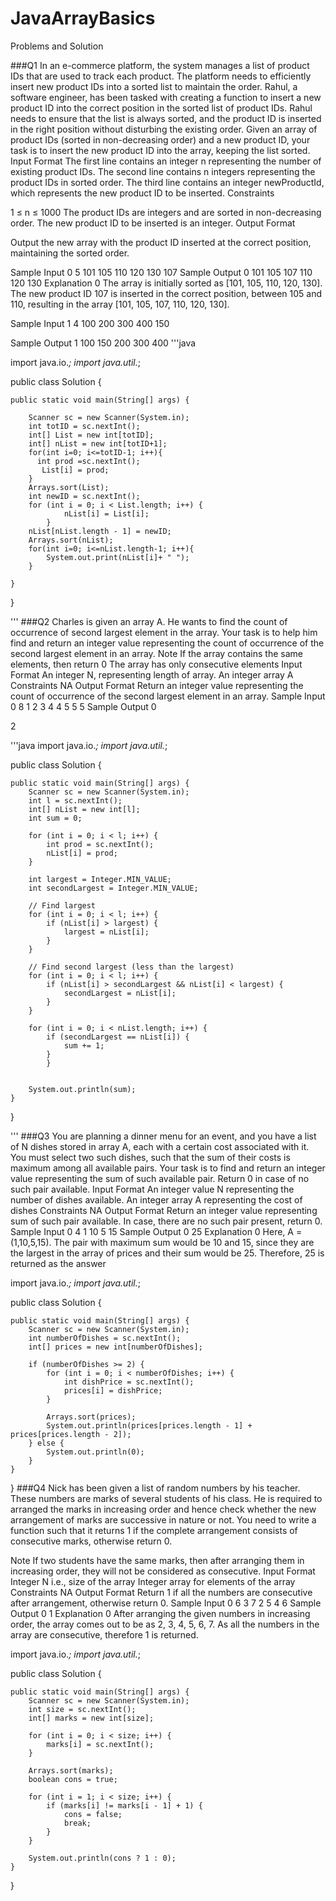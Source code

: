 # JavaArrayBasics
Problems and Solution

###Q1
In an e-commerce platform, the system manages a list of product IDs that are used to track each product. The platform needs to efficiently insert new product IDs into a sorted list to maintain the order. Rahul, a software engineer, has been tasked with creating a function to insert a new product ID into the correct position in the sorted list of product IDs.
Rahul needs to ensure that the list is always sorted, and the product ID is inserted in the right position without disturbing the existing order.
Given an array of product IDs (sorted in non-decreasing order) and a new product ID, your task is to insert the new product ID into the array, keeping the list sorted.
Input Format
The first line contains an integer n representing the number of existing product IDs.
The second line contains n integers representing the product IDs in sorted order.
The third line contains an integer newProductId, which represents the new product ID to be inserted.
Constraints

1 ≤ n ≤ 1000
The product IDs are integers and are sorted in non-decreasing order.
The new product ID to be inserted is an integer.
Output Format

Output the new array with the product ID inserted at the correct position, maintaining the sorted order.

Sample Input 0
5
101 105 110 120 130
107
Sample Output 0
101 105 107 110 120 130
Explanation 0
The array is initially sorted as [101, 105, 110, 120, 130]. The new product ID 107 is inserted in the correct position, between 105 and 110, resulting in the array [101, 105, 107, 110, 120, 130].

Sample Input 1
4
100 200 300 400
150

Sample Output 1
100 150 200 300 400
'''java

import java.io.*;
import java.util.*;

public class Solution {

    public static void main(String[] args) {
        
        Scanner sc = new Scanner(System.in);
        int totID = sc.nextInt();
        int[] List = new int[totID];
        int[] nList = new int[totID+1];
        for(int i=0; i<=totID-1; i++){
          int prod =sc.nextInt();
           List[i] = prod;
        }
        Arrays.sort(List);
        int newID = sc.nextInt();
        for (int i = 0; i < List.length; i++) {
                nList[i] = List[i];
            }
        nList[nList.length - 1] = newID;
        Arrays.sort(nList);
        for(int i=0; i<=nList.length-1; i++){
            System.out.print(nList[i]+ " ");
        }
        
    }
}

'''
###Q2
Charles is given an array A. He wants to find the count of occurrence of second largest element in the array. Your task is to help him find and return an integer value representing the count of occurrence of the second largest element in an array.
Note
If the array contains the same elements, then return 0
The array has only consecutive elements
Input Format
An integer N, representing length of array.
An integer array A
Constraints
NA
Output Format
Return an integer value representing the count of occurrence of the second largest element in an array.
Sample Input 0
8
1 2 3 4 4 5 5 5
Sample Output 0

2

'''java
import java.io.*;
import java.util.*;

public class Solution {

    public static void main(String[] args) {
        Scanner sc = new Scanner(System.in);
        int l = sc.nextInt();
        int[] nList = new int[l];
        int sum = 0;

        for (int i = 0; i < l; i++) {
            int prod = sc.nextInt();
            nList[i] = prod;
        }

        int largest = Integer.MIN_VALUE;
        int secondLargest = Integer.MIN_VALUE;

        // Find largest
        for (int i = 0; i < l; i++) {
            if (nList[i] > largest) {
                largest = nList[i];
            }
        }

        // Find second largest (less than the largest)
        for (int i = 0; i < l; i++) {
            if (nList[i] > secondLargest && nList[i] < largest) {
                secondLargest = nList[i];
            }
        }

        for (int i = 0; i < nList.length; i++) {
            if (secondLargest == nList[i]) {
                sum += 1;
            }
            }
        

        System.out.println(sum);
    }
}

'''
###Q3
You are planning a dinner menu for an event, and you have a list of N dishes stored in array A, each with a certain cost associated with it. You must select two such dishes, such that the sum of their costs is maximum among all available pairs. Your task is to find and return an integer value representing the sum of such available pair. Return 0 in case of no such pair available.
Input Format
An integer value N representing the number of dishes available.
An integer array A representing the cost of dishes
Constraints
NA
Output Format
Return an integer value representing sum of such pair available. In case, there are no such pair present, return 0.
Sample Input 0
4
1 10 5 15
Sample Output 0
25
Explanation 0
Here, A = (1,10,5,15). The pair with maximum sum would be 10 and 15, since they are the largest in the array of prices and their sum would be 25. Therefore, 25 is returned as the answer

import java.io.*;
import java.util.*;

public class Solution {

    public static void main(String[] args) {
        Scanner sc = new Scanner(System.in);
        int numberOfDishes = sc.nextInt();
        int[] prices = new int[numberOfDishes];

        if (numberOfDishes >= 2) {
            for (int i = 0; i < numberOfDishes; i++) {
                int dishPrice = sc.nextInt();
                prices[i] = dishPrice;
            }

            Arrays.sort(prices);
            System.out.println(prices[prices.length - 1] + prices[prices.length - 2]);
        } else {
            System.out.println(0);
        }
    }
}
###Q4
Nick has been given a list of random numbers by his teacher. These numbers are marks of several students of his class. He is required to arranged the marks in increasing order and hence check whether the new arrangement of marks are successive in nature or not. You need to write a function such that it returns 1 if the complete arrangement consists of consecutive marks, otherwise return 0.

Note
If two students have the same marks, then after arranging them in increasing order, they will not be considered as consecutive.
Input Format
Integer N i.e., size of the array
Integer array for elements of the array
Constraints
NA
Output Format
Return 1 if all the numbers are consecutive after arrangement, otherwise return 0.
Sample Input 0
6
3 7 2 5 4 6
Sample Output 0
1
Explanation 0
After arranging the given numbers in increasing order, the array comes out to be as 2, 3, 4, 5, 6, 7.
As all the numbers in the array are consecutive, therefore 1 is returned.

import java.io.*;
import java.util.*;

public class Solution {

    public static void main(String[] args) {
        Scanner sc = new Scanner(System.in);
        int size = sc.nextInt();
        int[] marks = new int[size];

        for (int i = 0; i < size; i++) {
            marks[i] = sc.nextInt();
        }

        Arrays.sort(marks);
        boolean cons = true;

        for (int i = 1; i < size; i++) {
            if (marks[i] != marks[i - 1] + 1) {
                cons = false;
                break;
            }
        }

        System.out.println(cons ? 1 : 0);
    }
}


